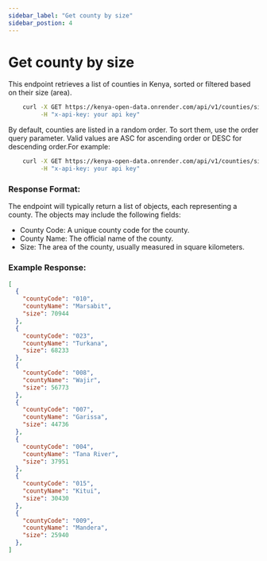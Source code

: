 ```yaml
---
sidebar_label: "Get county by size"
sidebar_postion: 4
---
```


# Get county by size

This endpoint retrieves a list of counties in Kenya, sorted or filtered based on their size (area).

```bash
    curl -X GET https://kenya-open-data.onrender.com/api/v1/counties/size \
         -H "x-api-key: your api key"
```

By default, counties are listed in a random order. To sort them, use the order query parameter. Valid values are ASC for ascending order or DESC for descending order.For example:

```bash
    curl -X GET https://kenya-open-data.onrender.com/api/v1/counties/size?order=DESC \
         -H "x-api-key: your api key"
```


### Response Format:

The endpoint will typically return a list of objects, each representing a county. The objects may include the following fields:

- County Code: A unique county code for the county.
- County Name: The official name of the county.
- Size: The area of the county, usually measured in square kilometers.

### Example Response:

```json
[
  {
    "countyCode": "010",
    "countyName": "Marsabit",
    "size": 70944
  },
  {
    "countyCode": "023",
    "countyName": "Turkana",
    "size": 68233
  },
  {
    "countyCode": "008",
    "countyName": "Wajir",
    "size": 56773
  },
  {
    "countyCode": "007",
    "countyName": "Garissa",
    "size": 44736
  },
  {
    "countyCode": "004",
    "countyName": "Tana River",
    "size": 37951
  },
  {
    "countyCode": "015",
    "countyName": "Kitui",
    "size": 30430
  },
  {
    "countyCode": "009",
    "countyName": "Mandera",
    "size": 25940
  },
]
```
